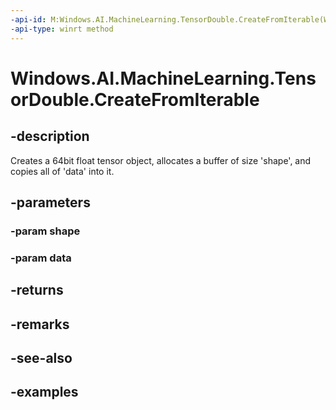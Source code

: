 ```yaml
---
-api-id: M:Windows.AI.MachineLearning.TensorDouble.CreateFromIterable(Windows.Foundation.Collections.IIterable{System.Int64},Windows.Foundation.Collections.IIterable{System.Double})
-api-type: winrt method
---
```


<!-- Method syntax.
public TensorDouble TensorDouble.CreateFromIterable(IIterable<Int64> shape, IIterable<Double> data)
-->

# Windows.AI.MachineLearning.TensorDouble.CreateFromIterable

## -description
Creates a 64bit float tensor object, allocates a buffer of size 'shape', and copies all of 'data' into it.
## -parameters
### -param shape

### -param data

## -returns

## -remarks

## -see-also

## -examples
